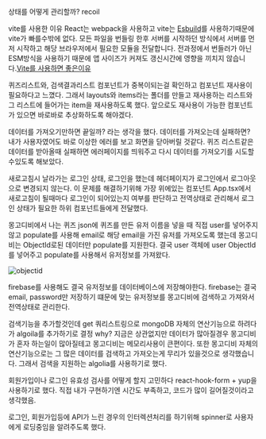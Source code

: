 상태를 어떻게 관리할까? recoil

vite를 사용한 이유 React는 webpack을 사용하고 vite는 [Esbuild](https://esbuild.github.io/)를 사용하기때문에 vite가 빠를수밖에 없다. 모든 파일을 번들링 한후 서버를 시작하던 방식에서 서버를 먼저 시작하고 해당 브라우저에서 필요한 모듈을 전달합니다. 전과정에서 번들러가 아닌 ESM방식을 사용하기 때문에 앱 사이즈가 커져도 갱신시간에 영향을 끼치지 않습니다.[Vite를 사용하면 좋은이유](https://vitejs-kr.github.io/guide/why.html)

퀴즈리스트와, 검색결과리스트 컴포넌트가 중복이되는걸 확인하고 컴포넌트 재사용이 필요하다고 느꼈다. 그래서 layouts와 items라는 폴더를 만들고 재사용하는 리스트와 그 리스트에 들어가는 item을 재사용하도록 했다. 앞으로도 재사용이 가능한 컴포넌트가 있으면 바로바로 추상화하도록 해야겠다.

데이터를 가져오기만하면 끝일까? 라는 생각을 했다. 데이터를 가져오는데 실패하면? 내가 사용자였어도 바로 이상한 에러를 보고 화면을 닫아버릴 것같다. 퀴즈 리스트같은 데이터를 받아올때 실패하면 에러페이지를 띄워주고 다시 데이터를 가져오기를 시도할수있도록 해보았다.

새로고침시 날라가는 로그인 상태, 로그인을 했는데 헤더페이지가 로그인에서 로그아웃으로 변경되지 않는다. 이 문제를 해결하기위해 가장 위에있는 컴포넌트 App.tsx에서 새로고침이 될때마다 로그인이 되어있는지 여부를 판단하고 전역상태로 관리해서 로그인 상태가 필요한 하위 컴포넌트들에게 전달했다.

몽고디비에서 나는 퀴즈 json에 퀴즈를 만든 유저 이름을 넣을 때 직접 user를 넣어주지않고 populate를 사용해 email로 해당 email을 가진 유저를 가져오도록 했는데 몽고디비는 ObjectId로된 데이터만 populate를 지원한다. 결국 user 객체에 user ObjectId를 넣어주고 populate를 사용해서 유저정보를 가져왔다.

![objectid](https://user-images.githubusercontent.com/52567149/154542744-05b22ab1-28a5-4544-b25a-64d709e0914b.png)

firebase를 사용해도 결국 유저정보를 데이터베이스에 저장해야한다. firebase는 결국 email, password만 저장하기 떄문에 맞는 유저정보를 몽고디비에 검색하고 가져와서 전역상태로 관리한다.

검색기능을 추가할것인데 get 쿼리스트링으로 mongoDB 자체의 연산기능으로 하려다가 algoila를 추가하기로 결정 why? 지금은 상관없지만 데이터가 많아질경우 몽고디비가 혼자 하는일이 많아질테고 몽고디비는 메모리사용이 큰편이다. 또한 몽고디비 자체의 연산기능으로는 그 많은 데이터를 검색하고 가져오는게 무리가 있을것으로 생각했습니다. 그래서 검색을 지원하는 algolia를 사용하기로 했다.

회원가입이나 로그인 유효성 검사를 어떻게 할지 고민하다 react-hook-form + yup을 사용하기로 했다. 직접 내가 구현하기엔 시간도 부족하고, 코드가 많이 길어질것이라고 생각했음.

로그인, 회원가입등에 API가 느린 경우의 인터렉션처리를 하기위해 spinner로 사용자에게 로딩중임을 알려주도록 했다.
